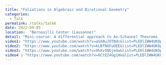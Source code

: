 ```yaml
---
title: "Foliations in Algebraic and Birational Geometry"
categories:
  - Talk
permalink: /talks/talk6
date: 2022-09-05
location:  "Bernouilli Center (Lausanne)"
detail: "Mini-course: A differential approach to Ax-Schaunel Theorems (based on the <a href=" https://arxiv.org/abs/2102.03384">work</a> of D. Blazquez-Sanz, G. Casale, J. Freitag and R. Nagloo) and prepared under the supervision of G. Casale." 
video1: "https://www.youtube.com/watch?v=aGX0uJOTNdc&list=PLEDlIWW4UKOpBia7uzhyrPKPjctoPc6ct&index=6"
video2: "https://www.youtube.com/watch?v=kLBfNOFuOEE&list=PLEDlIWW4UKOpBia7uzhyrPKPjctoPc6ct&index=5"
video3: "https://www.youtube.com/watch?v=9hXvINGjeGw&list=PLEDlIWW4UKOpBia7uzhyrPKPjctoPc6ct&index=2"
video4 : "https://www.youtube.com/watch?v=6CtEZ4Gg1Ak&list=PLEDlIWW4UKOpBia7uzhyrPKPjctoPc6ct&index=11"
---
```


